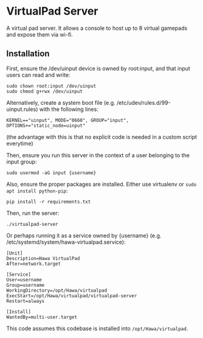 # VirtualPad Server

A virtual pad server. It allows a console to host up to 8 virtual gamepads and expose them via wi-fi.

## Installation

First, ensure the /dev/uinput device is owned by root:input, and that input users can read and write:

    sudo chown root:input /dev/uinput
    sudo chmod g+rwx /dev/uinput

Alternatively, create a system boot file (e.g. /etc/udev/rules.d/99-uinput.rules) with the following lines:

    KERNEL=="uinput", MODE="0660", GROUP="input", OPTIONS+="static_node=uinput"

(the advantage with this is that no explicit code is needed in a custom script everytime)

Then, ensure you run this server in the context of a user belonging to the input group:

    sudo usermod -aG input {username}

Also, ensure the proper packages are installed. Either use virtualenv or `sudo apt install python-pip`:

    pip install -r requirements.txt

Then, run the server:

    ./virtualpad-server

Or perhaps running it as a service owned by {username} (e.g. /etc/systemd/system/hawa-virtualpad.service):

    [Unit]
    Description=Hawa VirtualPad
    After=network.target

    [Service]
    User=username
    Group=username
    WorkingDirectory=/opt/Hawa/virtualpad
    ExecStart=/opt/Hawa/virtualpad/virtualpad-server
    Restart=always

    [Install]
    WantedBy=multi-user.target

This code assumes this codebase is installed into `/opt/Hawa/virtualpad`.